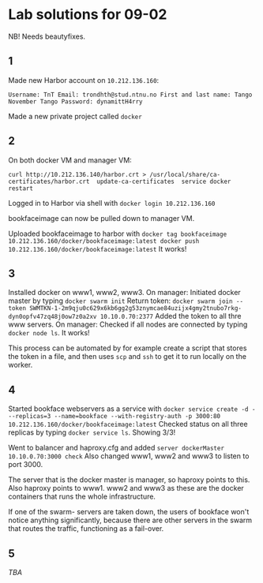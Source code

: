 # Lab solutions for 09-02

NB! Needs beautyfixes.

## 1
Made new Harbor account on `10.212.136.160`:

  `Username: TnT
  Email: trondhth@stud.ntnu.no
  First and last name: Tango November Tango
  Password: dynamittH4rry`

Made a new private project called `docker`

## 2
On both docker VM and manager VM:

  `curl http://10.212.136.140/harbor.crt > /usr/local/share/ca-certificates/harbor.crt 
  update-ca-certificates 
  service docker restart `

Logged in to Harbor via shell with `docker login 10.212.136.160`

bookfaceimage can now be pulled down to manager VM.

Uploaded bookfaceimage to harbor with `docker tag bookfaceimage 10.212.136.160/docker/bookfaceimage:latest
docker push 10.212.136.160/docker/bookfaceimage:latest`
It works!

## 3

Installed docker on www1, www2, www3.
On manager: Initiated docker master by typing `docker swarm init`
Return token: `docker swarm join --token SWMTKN-1-2m9qju0c629x6kb6gg2g53znymcae84uzijx4gmy2tnubo7rkg-dyn0opfv47zq48j0ow7z0a2xv 10.10.0.70:2377`
Added the token to all thre www servers.
On manager: Checked if all nodes are connected by typing `docker node ls`. It works!

This process can be automated by for example create a script that stores the token
in a file, and then uses `scp` and `ssh` to get it to run locally on the worker.


## 4
Started bookface webservers as a service with `docker service create -d ---replicas=3 --name=bookface --with-registry-auth -p 3000:80 10.212.136.160/docker/bookfaceimage:latest`
Checked status on all three replicas by typing `docker service ls`. Showing 3/3!

Went to balancer and haproxy.cfg and added `server dockerMaster 10.10.0.70:3000 check`
Also changed www1, www2 and www3 to listen to port 3000.

The server that is the docker master is manager, so haproxy points to this.
Also haproxy points to www1. www2 and www3 as these are the docker containers that runs the whole infrastructure.

If one of the swarm- servers are taken down, the users of bookface won't notice anything significantly, because there are other servers in the swarm that routes the traffic, functioning as a fail-over.

## 5
*TBA*
